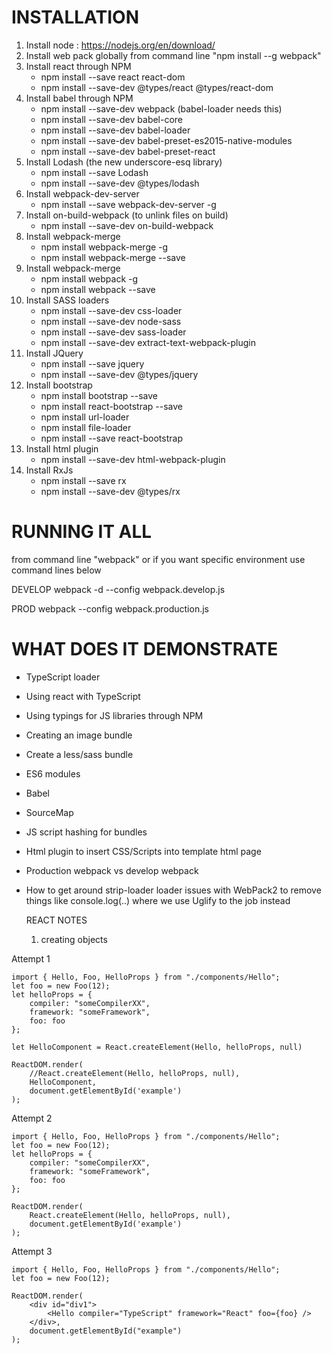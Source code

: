 # INSTALLATION

1. Install node : https://nodejs.org/en/download/
2. Install web pack globally from command line "npm install --g webpack"
3. Install react through NPM
	- npm install --save react react-dom 
	- npm install --save-dev @types/react @types/react-dom
4. Install babel through NPM
	- npm install --save-dev webpack (babel-loader needs this)
	- npm install --save-dev babel-core
	- npm install --save-dev babel-loader
	- npm install --save-dev babel-preset-es2015-native-modules
	- npm install --save-dev babel-preset-react
5. Install Lodash (the new underscore-esq library)
	- npm install --save Lodash
	- npm install --save-dev @types/lodash
6. Install webpack-dev-server 
	- npm install --save webpack-dev-server  -g
7. Install on-build-webpack (to unlink files on build)
	- npm install --save-dev on-build-webpack
8. Install webpack-merge 
    - npm install webpack-merge -g
	- npm install webpack-merge --save
9. Install webpack-merge 
    - npm install webpack -g
	- npm install webpack --save		
10. Install SASS loaders
    - npm install --save-dev css-loader
    - npm install --save-dev node-sass	
    - npm install --save-dev sass-loader	
	- npm install --save-dev extract-text-webpack-plugin
11. Install JQuery
    - npm install --save jquery 
	- npm install --save-dev @types/jquery 
12. Install bootstrap
    - npm install bootstrap --save
	- npm install react-bootstrap --save
	- npm install url-loader
	- npm install file-loader
	- npm install --save react-bootstrap
13. Install html plugin
    - npm install --save-dev html-webpack-plugin
14. Install RxJs
	- npm install --save rx
	- npm install --save-dev @types/rx



# RUNNING IT ALL

from command line "webpack" or if you want specific environment use command lines below

DEVELOP
webpack -d --config webpack.develop.js

PROD
webpack --config webpack.production.js







# WHAT DOES IT DEMONSTRATE

- TypeScript loader
- Using react with TypeScript
- Using typings for JS libraries through NPM
- Creating an image bundle
- Create a less/sass bundle
- ES6 modules
- Babel
- SourceMap
- JS script hashing for bundles
- Html plugin to insert CSS/Scripts into template html page
- Production webpack vs develop webpack
- How to get around strip-loader loader issues with WebPack2 to remove things like console.log(..)
  where we use Uglify to the job instead


  REACT NOTES

  1. creating objects

Attempt 1

	import { Hello, Foo, HelloProps } from "./components/Hello";
	let foo = new Foo(12);
	let helloProps = {
		compiler: "someCompilerXX",
		framework: "someFramework",
		foo: foo
	};

	let HelloComponent = React.createElement(Hello, helloProps, null)

	ReactDOM.render(
		//React.createElement(Hello, helloProps, null),
		HelloComponent,
		document.getElementById('example')
	);

Attempt 2

	import { Hello, Foo, HelloProps } from "./components/Hello";
	let foo = new Foo(12);
	let helloProps = {
		compiler: "someCompilerXX",
		framework: "someFramework",
		foo: foo
	};

	ReactDOM.render(
		React.createElement(Hello, helloProps, null),
		document.getElementById('example')
	);

Attempt 3

	import { Hello, Foo, HelloProps } from "./components/Hello";
	let foo = new Foo(12);

	ReactDOM.render(
		<div id="div1">
			<Hello compiler="TypeScript" framework="React" foo={foo} />
		</div>,
		document.getElementById("example")
	);
